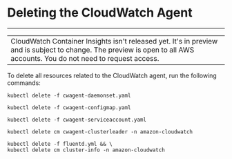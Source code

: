# Deleting the CloudWatch Agent<a name="ContainerInsights-delete-agent"></a>


****  

|  | 
| --- |
| CloudWatch Container Insights isn't released yet\. It's in preview and is subject to change\. The preview is open to all AWS accounts\. You do not need to request access\. | 

To delete all resources related to the CloudWatch agent, run the following commands:

```
kubectl delete -f cwagent-daemonset.yaml
```

```
kubectl delete -f cwagent-configmap.yaml
```

```
kubectl delete -f cwagent-serviceaccount.yaml
```

```
kubectl delete cm cwagent-clusterleader -n amazon-cloudwatch
```

```
kubectl delete -f fluentd.yml && \
kubectl delete cm cluster-info -n amazon-cloudwatch
```